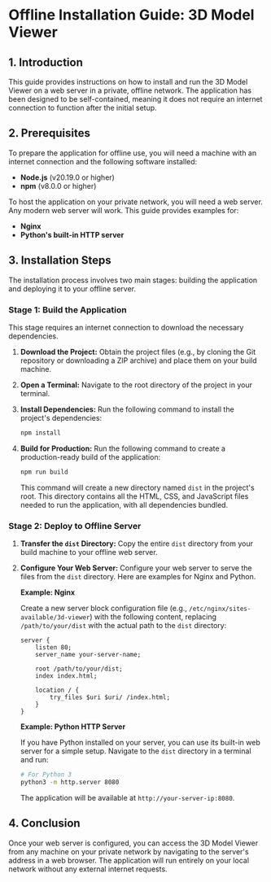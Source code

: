 # Offline Installation Guide: 3D Model Viewer

## 1. Introduction

This guide provides instructions on how to install and run the 3D Model Viewer on a web server in a private, offline network. The application has been designed to be self-contained, meaning it does not require an internet connection to function after the initial setup.

## 2. Prerequisites

To prepare the application for offline use, you will need a machine with an internet connection and the following software installed:

*   **Node.js** (v20.19.0 or higher)
*   **npm** (v8.0.0 or higher)

To host the application on your private network, you will need a web server. Any modern web server will work. This guide provides examples for:

*   **Nginx**
*   **Python's built-in HTTP server**

## 3. Installation Steps

The installation process involves two main stages: building the application and deploying it to your offline server.

### Stage 1: Build the Application

This stage requires an internet connection to download the necessary dependencies.

1.  **Download the Project:**
    Obtain the project files (e.g., by cloning the Git repository or downloading a ZIP archive) and place them on your build machine.

2.  **Open a Terminal:**
    Navigate to the root directory of the project in your terminal.

3.  **Install Dependencies:**
    Run the following command to install the project's dependencies:
    ```bash
    npm install
    ```

4.  **Build for Production:**
    Run the following command to create a production-ready build of the application:
    ```bash
    npm run build
    ```
    This command will create a new directory named `dist` in the project's root. This directory contains all the HTML, CSS, and JavaScript files needed to run the application, with all dependencies bundled.

### Stage 2: Deploy to Offline Server

1.  **Transfer the `dist` Directory:**
    Copy the entire `dist` directory from your build machine to your offline web server.

2.  **Configure Your Web Server:**
    Configure your web server to serve the files from the `dist` directory. Here are examples for Nginx and Python.

    **Example: Nginx**

    Create a new server block configuration file (e.g., `/etc/nginx/sites-available/3d-viewer`) with the following content, replacing `/path/to/your/dist` with the actual path to the `dist` directory:

    ```nginx
    server {
        listen 80;
        server_name your-server-name;

        root /path/to/your/dist;
        index index.html;

        location / {
            try_files $uri $uri/ /index.html;
        }
    }
    ```

    **Example: Python HTTP Server**

    If you have Python installed on your server, you can use its built-in web server for a simple setup. Navigate to the `dist` directory in a terminal and run:

    ```bash
    # For Python 3
    python3 -m http.server 8080
    ```
    The application will be available at `http://your-server-ip:8080`.

## 4. Conclusion

Once your web server is configured, you can access the 3D Model Viewer from any machine on your private network by navigating to the server's address in a web browser. The application will run entirely on your local network without any external internet requests.
